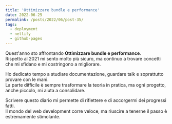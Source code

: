 ```yaml
---
title: 'Ottimizzare bundle e performance'
date: 2022-06-25
permalink: /posts/2022/06/post-35/
tags:
  - deployment
  - netlify
  - github-pages
---
```


Quest'anno sto affrontando **Ottimizzare bundle e performance**.  
Rispetto al 2021 mi sento molto più sicuro, ma continuo a trovare concetti che mi sfidano e mi costringono a migliorare.

Ho dedicato tempo a studiare documentazione, guardare talk e soprattutto provare con le mani.  
La parte difficile è sempre trasformare la teoria in pratica, ma ogni progetto, anche piccolo, mi aiuta a consolidare.

Scrivere questo diario mi permette di riflettere e di accorgermi dei progressi fatti.  
Il mondo del web development corre veloce, ma riuscire a tenerne il passo è estremamente stimolante.

